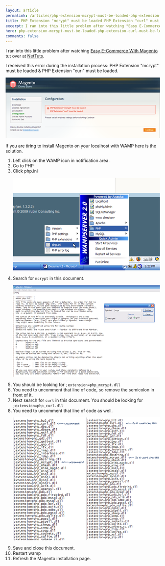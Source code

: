 ```yaml
---
layout: article
permalink: /articles/php-extension-mcrypt-must-be-loaded-php-extension-curl-must-be-loaded/
title: PHP Extension "mcrypt" must be loaded PHP Extension "curl" must be loaded
excerpt: I ran into this little problem after watching "Easy E-Commerce With Magento" tut over at NetTuts
hero: php-extension-mcrypt-must-be-loaded-php-extension-curl-must-be-loaded
comments: false
---
```


<p>I ran into this little problem after watching <a title="Easy E-Commerce With Magento" href="http://net.tutsplus.com/videos/screencasts/easy-e-commerce-with-magento/">Easy E-Commerce With Magento</a> tut over at <a title="NetTuts" href="http://net.tutsplus.com">NetTuts</a>.</p>
<p>I received this error during the installation process: PHP Extension "mcrypt" must be loaded &amp; PHP Extension "curl" must be loaded.</p>
<p><img src="/assets/posts/php-extension-mcrypt-must-be-loaded-php-extension-curl-must-be-loaded/6.png"/></p>
<p>If you are tiring to install Magento on your localhost with WAMP here is the solution.</p>

<ol>
  <li>Left click on the WAMP icon in notification area.</li>
  <li>Go to PHP</li>
  <li>Click php.ini</li>
  <p><img src="/assets/posts/php-extension-mcrypt-must-be-loaded-php-extension-curl-must-be-loaded/1.png"/></p>
  <li>Search for <code>mcrypt</code> in this document.</li>
  <p><img src="/assets/posts/php-extension-mcrypt-must-be-loaded-php-extension-curl-must-be-loaded/2.png"/></p>
  <li>You should be looking for <code>;extension=php_mcrypt.dll</code></li>
  <li>You need to uncomment that line of code, so remove the semicolon in front of it.</li>
  <li>Next search for <code>curl</code> in this document. You should be looking for <code>;extension=php_curl.dll</code></li>
  <li>You need to uncomment that line of code as well.</li>
  <p><img src="/assets/posts/php-extension-mcrypt-must-be-loaded-php-extension-curl-must-be-loaded/7.png" /></p>
  <li>Save and close this document.</li>
  <li>Restart wamp</li>
  <li>Refresh the Magento installation page.</li>
</ol>

